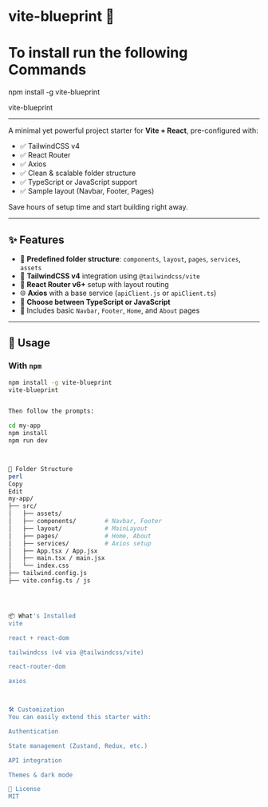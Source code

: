 # vite-blueprint 🚀

# To install run the following Commands

npm install -g vite-blueprint

vite-blueprint

------------------------------------------------
A minimal yet powerful project starter for **Vite + React**, pre-configured with:

- ✅ TailwindCSS v4
- ✅ React Router
- ✅ Axios
- ✅ Clean & scalable folder structure
- ✅ TypeScript or JavaScript support
- ✅ Sample layout (Navbar, Footer, Pages)

Save hours of setup time and start building right away.

---

## ✨ Features

- 📁 **Predefined folder structure**: `components`, `layout`, `pages`, `services`, `assets`
- 🎨 **TailwindCSS v4** integration using `@tailwindcss/vite`
- 🔁 **React Router v6+** setup with layout routing
- 🌐 **Axios** with a base service (`apiClient.js` or `apiClient.ts`)
- 🧠 **Choose between TypeScript or JavaScript**
- 🧩 Includes basic `Navbar`, `Footer`, `Home`, and `About` pages

---

## 🚀 Usage

### With `npm`

```bash
npm install -g vite-blueprint
vite-blueprint


Then follow the prompts:

cd my-app
npm install
npm run dev



🧱 Folder Structure
perl
Copy
Edit
my-app/
├── src/
│   ├── assets/
│   ├── components/        # Navbar, Footer
│   ├── layout/            # MainLayout
│   ├── pages/             # Home, About
│   ├── services/          # Axios setup
│   ├── App.tsx / App.jsx
│   ├── main.tsx / main.jsx
│   └── index.css
├── tailwind.config.js
├── vite.config.ts / js




📦 What's Installed
vite

react + react-dom

tailwindcss (v4 via @tailwindcss/vite)

react-router-dom

axios



🛠 Customization
You can easily extend this starter with:

Authentication

State management (Zustand, Redux, etc.)

API integration

Themes & dark mode

📄 License
MIT
